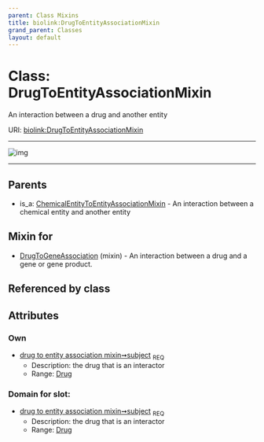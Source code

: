 ```yaml
---
parent: Class Mixins
title: biolink:DrugToEntityAssociationMixin
grand_parent: Classes
layout: default
---
```


# Class: DrugToEntityAssociationMixin


An interaction between a drug and another entity

URI: [biolink:DrugToEntityAssociationMixin](https://w3id.org/biolink/vocab/DrugToEntityAssociationMixin)


---

![img](http://yuml.me/diagram/nofunky;dir:TB/class/[Drug]%3Csubject%201..1-%20[DrugToEntityAssociationMixin],[DrugToGeneAssociation]uses%20-.-%3E[DrugToEntityAssociationMixin],[ChemicalEntityToEntityAssociationMixin]%5E-[DrugToEntityAssociationMixin],[DrugToGeneAssociation],[Drug],[ChemicalEntityToEntityAssociationMixin])

---


## Parents

 *  is_a: [ChemicalEntityToEntityAssociationMixin](ChemicalEntityToEntityAssociationMixin.md) - An interaction between a chemical entity and another entity

## Mixin for

 * [DrugToGeneAssociation](DrugToGeneAssociation.md) (mixin)  - An interaction between a drug and a gene or gene product.

## Referenced by class


## Attributes


### Own

 * [drug to entity association mixin➞subject](drug_to_entity_association_mixin_subject.md)  <sub>REQ</sub>
     * Description: the drug that is an interactor
     * Range: [Drug](Drug.md)

### Domain for slot:

 * [drug to entity association mixin➞subject](drug_to_entity_association_mixin_subject.md)  <sub>REQ</sub>
     * Description: the drug that is an interactor
     * Range: [Drug](Drug.md)
